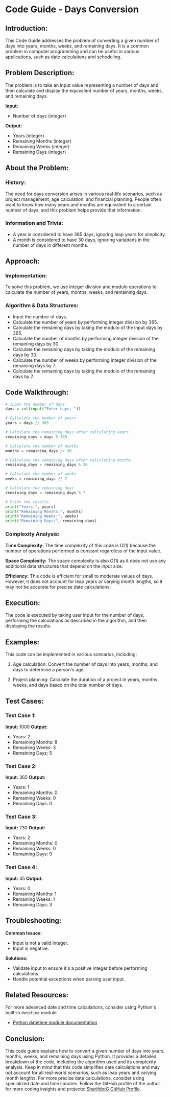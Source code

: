 # Code Guide - Days Conversion

## Introduction:
This Code Guide addresses the problem of converting a given number of days into years, months, weeks, and remaining days. It is a common problem in computer programming and can be useful in various applications, such as date calculations and scheduling.

## Problem Description:
The problem is to take an input value representing a number of days and then calculate and display the equivalent number of years, months, weeks, and remaining days.

**Input:**
- Number of days (integer)

**Output:**
- Years (integer)
- Remaining Months (integer)
- Remaining Weeks (integer)
- Remaining Days (integer)

## About the Problem:

### History:
The need for days conversion arises in various real-life scenarios, such as project management, age calculation, and financial planning. People often want to know how many years and months are equivalent to a certain number of days, and this problem helps provide that information.

### Information and Trivia:
- A year is considered to have 365 days, ignoring leap years for simplicity.
- A month is considered to have 30 days, ignoring variations in the number of days in different months.

## Approach:

### Implementation:
To solve this problem, we use integer division and modulo operations to calculate the number of years, months, weeks, and remaining days.

### Algorithm & Data Structures:
- Input the number of days.
- Calculate the number of years by performing integer division by 365.
- Calculate the remaining days by taking the modulo of the input days by 365.
- Calculate the number of months by performing integer division of the remaining days by 30.
- Calculate the remaining days by taking the modulo of the remaining days by 30.
- Calculate the number of weeks by performing integer division of the remaining days by 7.
- Calculate the remaining days by taking the modulo of the remaining days by 7.

## Code Walkthrough:

```python
# Input the number of days
days = int(input("Enter days: "))

# Calculate the number of years
years = days // 365

# Calculate the remaining days after calculating years
remaining_days = days % 365

# Calculate the number of months
months = remaining_days // 30

# Calculate the remaining days after calculating months
remaining_days = remaining_days % 30

# Calculate the number of weeks
weeks = remaining_days // 7

# Calculate the remaining days
remaining_days = remaining_days % 7

# Print the results
print("Years:", years)
print("Remaining Months:", months)
print("Remaining Weeks:", weeks)
print("Remaining Days:", remaining_days)
```

### Complexity Analysis:

**Time Complexity:** The time complexity of this code is O(1) because the number of operations performed is constant regardless of the input value.

**Space Complexity:** The space complexity is also O(1) as it does not use any additional data structures that depend on the input size.

**Efficiency:** This code is efficient for small to moderate values of days. However, it does not account for leap years or varying month lengths, so it may not be accurate for precise date calculations.

## Execution:

The code is executed by taking user input for the number of days, performing the calculations as described in the algorithm, and then displaying the results.

## Examples:

This code can be implemented in various scenarios, including:

1. Age calculation: Convert the number of days into years, months, and days to determine a person's age.

2. Project planning: Calculate the duration of a project in years, months, weeks, and days based on the total number of days.

## Test Cases:

### Test Case 1:
**Input:** 1000
**Output:**
- Years: 2
- Remaining Months: 8
- Remaining Weeks: 3
- Remaining Days: 5

### Test Case 2:
**Input:** 365
**Output:**
- Years: 1
- Remaining Months: 0
- Remaining Weeks: 0
- Remaining Days: 0

### Test Case 3:
**Input:** 730
**Output:**
- Years: 2
- Remaining Months: 0
- Remaining Weeks: 0
- Remaining Days: 0

### Test Case 4:
**Input:** 45
**Output:**
- Years: 0
- Remaining Months: 1
- Remaining Weeks: 1
- Remaining Days: 3

## Troubleshooting:

**Common Issues:**
- Input is not a valid integer.
- Input is negative.

**Solutions:**
- Validate input to ensure it's a positive integer before performing calculations.
- Handle potential exceptions when parsing user input.

## Related Resources:

For more advanced date and time calculations, consider using Python's built-in `datetime` module.

- [Python datetime module documentation](https://docs.python.org/3/library/datetime.html)

## Conclusion:

This code guide explains how to convert a given number of days into years, months, weeks, and remaining days using Python. It provides a detailed breakdown of the code, including the algorithm used and its complexity analysis. Keep in mind that this code simplifies date calculations and may not account for all real-world scenarios, such as leap years and varying month lengths. For more precise date calculations, consider using specialized date and time libraries. Follow the GitHub profile of the author for more coding insights and projects: [SharifdotG GitHub Profile](https://github.com/SharifdotG).